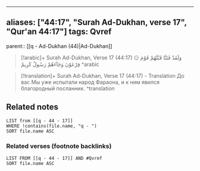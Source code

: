
---
aliases: ["44:17", "Surah Ad-Dukhan, verse 17", "Qur'an 44:17"]
tags: Qvref
---

parent:: [[q - Ad-Dukhan (44)|Ad-Dukhan]]

> [!arabic]+ Surah Ad-Dukhan, Verse 17 (44:17)
> <span class="quran-arabic">۞ وَلَقَدْ فَتَنَّا قَبْلَهُمْ قَوْمَ فِرْعَوْنَ وَجَآءَهُمْ رَسُولٌ كَرِيمٌ</span>
^arabic

> [!translation]+ Surah Ad-Dukhan, Verse 17 (44:17) - Translation
> До вас Мы уже испытали народ Фараона, и к ним явился благородный посланник.
^translation



## Related notes
```dataview
LIST from [[q - 44 - 17]]
WHERE !contains(file.name, "q - ")
SORT file.name ASC
```

### Related verses (footnote backlinks)
```dataview
LIST FROM [[q - 44 - 17]] AND #Qvref
SORT file.name ASC
```

